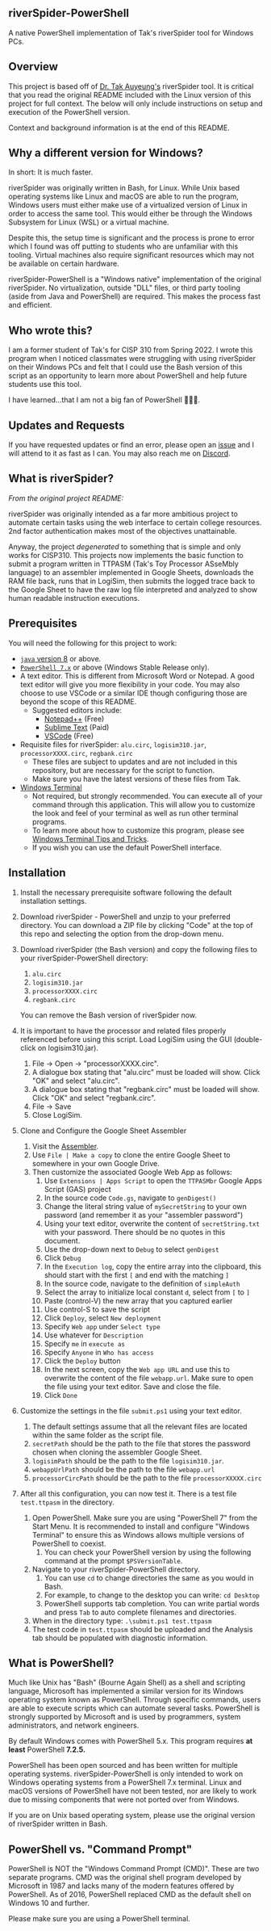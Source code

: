 ## riverSpider-PowerShell 

A native PowerShell implementation of Tak's riverSpider tool for Windows PCs.

## Overview
This project is based off of [Dr. Tak Auyeung's](https://arc.losrios.edu/about-us/contact-us/faculty-and-staff-directory/tak-auyeung) riverSpider tool. It is critical that you read the original README included with the Linux version of this project for full context. The below will only include instructions on setup and execution of the PowerShell version. 

Context and background information is at the end of this README. 

## Why a different version for Windows?

In short: It is much faster.

riverSpider was originally written in Bash, for Linux. While Unix based operating systems like Linux and macOS are able to run the program, Windows users must either make use of a virtualized version of Linux in order to access the same tool. This would either be through the Windows Subsystem for Linux (WSL) or a virtual machine. 

Despite this, the setup time is significant and the process is prone to error which I found was off putting to students who are unfamiliar with this tooling. Virtual machines also require significant resources which may not be available on certain hardware. 

riverSpider-PowerShell is a "Windows native" implementation of the original riverSpider. No virtualization, outside "DLL" files, or third party tooling (aside from Java and PowerShell) are required. This makes the process fast and efficient.

## Who wrote this?
I am a former student of Tak's for CISP 310 from Spring 2022. I wrote this program when I noticed classmates were struggling with using riverSpider on their Windows PCs and felt that I could use the Bash version of this script as an opportunity to learn more about PowerShell and help future students use this tool. 

I have learned...that I am not a big fan of PowerShell 🤷🏽‍♂️.

## Updates and Requests
If you have requested updates or find an error, please open an [issue](https://github.com/omque/riverSpider-PowerShell/issues) and I will attend to it as fast as I can. You may also reach me on [Discord](https://www.discordapp.com/users/481751812236640256).

## What is riverSpider?

*From the original project README:*

riverSpider was originally intended as a far more ambitious project to automate certain tasks using the web interface to certain college resources. 2nd factor authentication makes most of the objectives unattainable. 

Anyway, the project *degenerated* to something that is simple and only works for CISP310. This projects now implements the basic function to submit a program written in TTPASM (Tak's Toy Processor ASseMbly language) to an assembler implemented in Google Sheets, downloads the RAM file back, runs that in LogiSim, then submits the logged trace back to the Google Sheet to have the raw log file interpreted and analyzed to show human readable instruction executions.

## Prerequisites

You will need the following for this project to work:

* [`java` version 8](https://www.java.com/en/download/) or above.
* [`PowerShell 7.x`](https://docs.microsoft.com/en-us/powershell/scripting/install/installing-powershell-on-windows) or above (Windows Stable Release only).
* A text editor. This is different from Microsoft Word or Notepad. A good text editor will give you more flexibility in your code. You may also choose to use VSCode or a similar IDE though configuring those are beyond the scope of this README.
	* Suggested editors include:
		* [Notepad++](https://notepad-plus-plus.org/) (Free)
		* [Sublime Text](https://www.sublimetext.com/) (Paid)
		* [VSCode](https://code.visualstudio.com/) (Free)
* Requisite files for riverSpider: `alu.circ`, `logisim310.jar`, `processorXXXX.circ`, `regbank.circ`
	* These files are subject to updates and are not included in this repository, but are necessary for the script to function. 
	* Make sure you have the latest versions of these files from Tak.
* [Windows Terminal](https://apps.microsoft.com/store/detail/windows-terminal/9N0DX20HK701) 
    * Not required, but strongly recommended. You can execute all of your command through this application. This will allow you to customize the look and feel of your terminal as well as run other terminal programs. 
    * To learn more about how to customize this program, please see [Windows Terminal Tips and Tricks](https://docs.microsoft.com/en-us/windows/terminal/tips-and-tricks). 
    * If you wish you can use the default PowerShell interface.

## Installation
1. Install the necessary prerequisite software following the default installation settings.
2. Download riverSpider - PowerShell and unzip to your preferred directory. You can download a ZIP file by clicking "Code" at the top of this repo and selecting the option from the drop-down menu.
3. Download riverSpider (the Bash version) and copy the following files to your riverSpider-PowerShell directory:
    
    1. `alu.circ`
	2. `logisim310.jar`
	3. `processorXXXX.circ`
	4. `regbank.circ`

	You can remove the Bash version of riverSpider now.

4. It is important to have the processor and related files properly referenced before using this script. Load LogiSim using the GUI (double-click on logisim310.jar).
	
	1. File -> Open -> "processorXXXX.circ".
	2. A dialogue box stating that "alu.circ" must be loaded will show. Click "OK" and select "alu.circ".
	3. A dialogue box stating that "regbank.circ" must be loaded will show. Click "OK" and select "regbank.circ".
	4. File -> Save
	5. Close LogiSim.

5. Clone and Configure the Google Sheet Assembler

	1. Visit the [Assembler](https://docs.google.com/spreadsheets/d/1_BQSqA9nKkeN_hk3_hHnexPN9r6tSHrTB8UaAfUHop8/edit?usp=sharing).
	2. Use `File | Make a copy` to clone the entire Google Sheet to somewhere in your own Google Drive.
	3. Then customize the associated Google Web App as follows:
		1. Use `Extensions | Apps Script` to open the `TTPASMbr` Google Apps Script (GAS) project
		2. In the source code `Code.gs`, navigate to `genDigest()`
    	3. Change the literal string value of `mySecretString` to your own password (and remember it as your "assembler password")
      	4. Using your text editor, overwrite the content of `secretString.txt` with your password. There should be no quotes in this document.	
    	5. Use the drop-down next to `Debug` to select `genDigest`
    	6. Click `Debug`
    	7. In the `Execution log`, copy the entire array into the clipboard, this should start with the first `[` and end with the matching `]`
    	8. In the source code, navigate to the definition of `simpleAuth`
    	9. Select the array to initialize local constant `d`, select from `[` to `]`
    	10. Paste (control-V) the new array that you captured earlier
    	11. Use control-S to save the script
    	12. Click `Deploy`, select `New deployment`
    	13. Specify `Web app` under `Select type`
    	14. Use whatever for `Description`
    	15. Specify `me` in `execute as`
    	16. Specify `Anyone` in `Who has access`
    	17. Click the `Deploy` button
    	18. In the next screen, copy the `Web app URL` and use this to overwrite the content of the file `webapp.url`. Make sure to open the file using your text editor. Save and close the file.
    	19. Click `Done`

6. Customize the settings in the file `submit.ps1` using your text editor.

	1. The default settings assume that all the relevant files are located within the same folder as the script file.
	2. `secretPath` should be the path to the file that stores the password chosen when cloning the assembler Google Sheet.
	3. `logisimPath` should be the path to the file `logisim310.jar`.
	4. `webappUrlPath` should be the path to the file `webapp.url`
	5. `processorCircPath` should be the path to the file `processorXXXXX.circ`

7. After all this configuration, you can now test it. There is a test file `test.ttpasm` in the directory.

	1. Open PowerShell. Make sure you are using "PowerShell 7" from the Start Menu. It is recommended to install and configure "Windows Terminal" to ensure this as Windows allows multiple versions of PowerShell to coexist.
		1. You can check your PowerShell version by using the following command at the prompt `$PSVersionTable`.
	2. Navigate to your riverSpider-PowerShell directory.
		1. You can use `cd` to change directories the same as you would in Bash.
		2. For example, to change to the desktop you can write: `cd Desktop`
		3. PowerShell supports tab completion. You can write partial words and press `Tab` to auto complete filenames and directories.
	3. When in the directory type: `.\submit.ps1 test.ttpasm`
	4. The test code in `test.ttpasm` should be uploaded and the Analysis tab should be populated with diagnostic information.
	
## What is PowerShell?

Much like Unix has "Bash" (Bourne Again Shell) as a shell and scripting language, Microsoft has implemented a similar version for its Windows operating system known as PowerShell. Through specific commands, users are able to execute scripts which can automate several tasks. PowerShell is strongly supported by Microsoft and is used by programmers, system administrators, and network engineers.

By default Windows comes with PowerShell 5.x. This program requires **at least** PowerShell **7.2.5.**

PowerShell has been open sourced and has been written for multiple operating systems. riverSpider-PowerShell is only intended to work on Windows operating systems from a PowerShell 7.x terminal. Linux and macOS versions of PowerShell have not been tested, nor are likely to work due to missing components that were not ported over from Windows. 

If you are on Unix based operating system, please use the original version of riverSpider written in Bash.

## PowerShell vs. "Command Prompt"

PowerShell is NOT the "Windows Command Prompt (CMD)". These are two separate programs. CMD was the original shell program developed by Microsoft in 1987 and lacks many of the modern features offered by PowerShell. As of 2016, PowerShell replaced CMD as the default shell on Windows 10 and further.

Please make sure you are using a PowerShell terminal.


